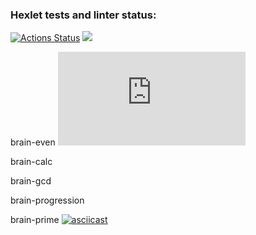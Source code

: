 ### Hexlet tests and linter status:
[![Actions Status](https://github.com/Olga877/python-project-49/actions/workflows/hexlet-check.yml/badge.svg)](https://github.com/Olga877/python-project-49/actions)
<a href="https://codeclimate.com/github/Olga877/python-project-49/maintainability"><img src="https://api.codeclimate.com/v1/badges/f8c8157f64e92242049e/maintainability" /></a>



brain-even
[![asciicast](https://asciinema.org/a/https://asciinema.org/a/KRIJBa2Wnvmc73EtjOIUzuYoH.js)](https://asciinema.org/a/https://asciinema.org/a/KRIJBa2Wnvmc73EtjOIUzuYoH.js)
<script src="https://asciinema.org/a/KRIJBa2Wnvmc73EtjOIUzuYoH.js" id="asciicast-KRIJBa2Wnvmc73EtjOIUzuYoH" async="true"></script>

brain-calc
<script src="https://asciinema.org/a/cMNF7SIZeVdvav4NuBuveGjfV.js" id="asciicast-cMNF7SIZeVdvav4NuBuveGjfV" async="true"></script>

brain-gcd
<script src="https://asciinema.org/a/mB9jeEsPm87nIHNEn2rBlayTj.js" id="asciicast-mB9jeEsPm87nIHNEn2rBlayTj" async="true"></script>

brain-progression
<script src="https://asciinema.org/a/WE8WstMGKBXeQ5NMcOTzR3UM4.js" id="asciicast-WE8WstMGKBXeQ5NMcOTzR3UM4" async="true"></script>

brain-prime
[![asciicast](https://asciinema.org/a/IhUlt7kENvRbOE6DCgaM9Piy8.svg)](https://asciinema.org/a/IhUlt7kENvRbOE6DCgaM9Piy8)
